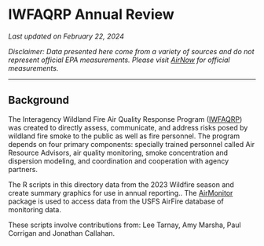 # IWFAQRP Annual Review

_Last updated on February 22, 2024_

_Disclaimer: Data presented here come from a variety of sources and do not 
represent official EPA measurements. Please visit
[AirNow](https://www.airnow.gov) for official measurements._

---

## Background

The Interagency Wildland Fire Air Quality Response Program 
([IWFAQRP](https://www.wildlandfiresmoke.net)) was created to directly assess, 
communicate, and address risks posed by wildland fire smoke to the public as 
well as fire personnel. The program depends on four primary components: 
specially trained personnel called Air Resource Advisors, air quality monitoring, 
smoke concentration and dispersion modeling, and coordination and cooperation 
with agency partners.

The R scripts in this directory data from the 2023 Wildfire season and create
summary graphics for use in annual reporting..
The [AirMonitor](https://github.com/MazamaScience/AirMonitor) 
package is used to access data from the USFS AirFire database of monitoring data.

These scripts involve contributions from: Lee Tarnay, Amy Marsha, Paul Corrigan
and Jonathan Callahan.


